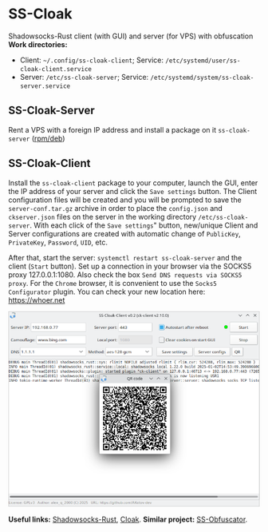 # SS-Cloak
Shadowsocks-Rust client (with GUI) and server (for VPS) with obfuscation  
**Work directories:**
+ Client: `~/.config/ss-cloak-client`; Service: `/etc/systemd/user/ss-cloak-client.service`
+ Server: `/etc/ss-cloak-server`; Service: `/etc/systemd/system/ss-cloak-server.service`
  
SS-Cloak-Server
--
Rent a VPS with a foreign IP address and install a package on it `ss-cloak-server` ([rpm/deb](https://github.com/AKotov-dev/SS-Cloak/releases))

SS-Cloak-Client
--
Install the `ss-cloak-client` package to your computer, launch the GUI, enter the IP address of your server and click the `Save settings` button. The Client configuration files will be created and you will be prompted to save the `server-conf.tar.gz` archive in order to place the `config.json` and `ckserver.json` files on the server in the working directory `/etc/ss-cloak-server`. With each click of the `Save settings`" button, new/unique Client and Server configurations are created with automatic change of `PublicKey`, `PrivateKey`, `Password`, `UID`, etc.  
  
After that, start the server: `systemctl restart ss-cloak-server` and the client (`Start` button). Set up a connection in your browser via the SOCKS5 proxy 127.0.0.1:1080. Also check the box `Send DNS requests via SOCKS5 proxy`. For the `Chrome` browser, it is convenient to use the `Socks5 Configurator` plugin. You can check your new location here: https://whoer.net   
  
![](https://github.com/AKotov-dev/SS-Cloak/blob/main/ScreenShots/ScreenShot3.png)  

**Useful links:** [Shadowsocks-Rust](https://github.com/shadowsocks/shadowsocks-rust), [Cloak](https://github.com/cbeuw/Cloak). **Similar project:** [SS-Obfuscator](https://github.com/AKotov-dev/SS-Obfuscator).

